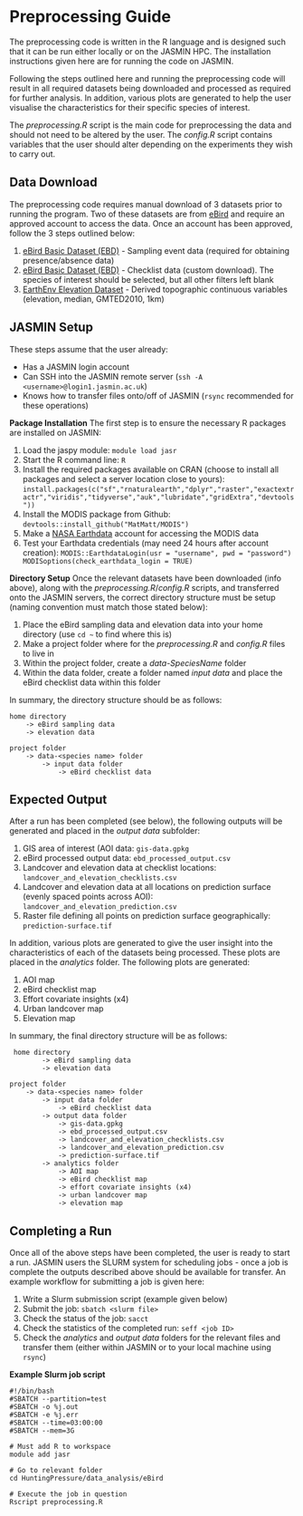 ﻿

# Preprocessing Guide
The preprocessing code is written in the R language and is designed such that it can be run either locally or on the JASMIN HPC. The installation instructions given here are for running the code on JASMIN. 

Following the steps outlined here and running the preprocessing code will result in all required datasets being downloaded and processed as required for further analysis. In addition, various plots are generated to help the user visualise the characteristics for their specific species of interest. 

The *preprocessing.R* script is the main code for preprocessing the data and should not need to be altered by the user. The *config.R* script contains variables that the user should alter depending on the experiments they wish to carry out. 


## Data Download
The preprocessing code requires manual download of 3 datasets prior to running the program. Two of these datasets are from [eBird](https://ebird.org/home) and require an approved account to access the data. Once an account has been approved, follow the 3 steps outlined below:
1. [eBird Basic Dataset (EBD)](https://ebird.org/data/download) - Sampling event data (required for obtaining presence/absence data)
2. [eBird Basic Dataset (EBD)](https://ebird.org/data/download) - Checklist data (custom download). The species of interest should be selected, but all other filters left blank
3. [EarthEnv Elevation Dataset](http://www.earthenv.org/topography) - Derived topographic continuous variables (elevation, median, GMTED2010, 1km)

## JASMIN Setup 
These steps assume that the user already: 

 - Has a JASMIN login account 
 - Can SSH into the JASMIN remote server (`ssh -A <username>@login1.jasmin.ac.uk`)
 - Knows how to transfer files onto/off of JASMIN (`rsync` recommended for these operations)
 
**Package Installation**
The first step is to ensure the necessary R packages are installed on JASMIN: 
 1. Load the jaspy module: `module load jasr`
 2. Start the R command line: `R`
 3. Install the required packages available on CRAN (choose to install all packages and select a server location close to yours): `install.packages(c("sf","rnaturalearth","dplyr","raster","exactextractr","viridis","tidyverse","auk","lubridate","gridExtra","devtools"))`
 4. Install the MODIS package from Github: `devtools::install_github("MatMatt/MODIS")`
 5. Make a [NASA Earthdata](https://urs.earthdata.nasa.gov/home) account for accessing the MODIS data 
 6. Test your Earthdata credentials (may need 24 hours after account creation):  `MODIS::EarthdataLogin(usr = "username", pwd = "password")
MODISoptions(check_earthdata_login = TRUE)`


**Directory Setup**
Once the relevant datasets have been downloaded (info above), along with the *preprocessing.R*/*config.R* scripts, and transferred onto the JASMIN servers, the correct directory structure must be setup (naming convention must match those stated below): 
1. Place the eBird sampling data and elevation data into your home directory (use `cd ~` to find where this is)
2. Make a project folder where for the *preprocessing.R* and *config.R* files to live in
3. Within the project folder, create a *data-SpeciesName* folder
4. Within the data folder, create a folder named *input data* and place the eBird checklist data within this folder

In summary, the directory structure should be as follows:

    home directory
        -> eBird sampling data
        -> elevation data
        
    project folder
        -> data-<species name> folder
            -> input data folder
                -> eBird checklist data

## Expected Output
After a run has been completed (see below), the following outputs will be generated and placed in the *output data* subfolder: 
1. GIS area of interest (AOI data: `gis-data.gpkg`
2. eBird processed output data: `ebd_processed_output.csv`
3. Landcover and elevation data at checklist locations: `landcover_and_elevation_checklists.csv`
4. Landcover and elevation data at all locations on prediction surface (evenly spaced points across AOI): `landcover_and_elevation_prediction.csv`
5. Raster file defining all points on prediction surface geographically: `prediction-surface.tif`

In addition, various plots are generated to give the user insight into the characteristics of each of the datasets being processed. These plots are placed in the *analytics* folder. The following plots are generated: 
1. AOI map 
2. eBird checklist map
3. Effort covariate insights (x4)
4. Urban landcover map
5. Elevation map  

In summary, the final directory structure will be as follows: 

     home directory
            -> eBird sampling data
            -> elevation data
            
    project folder
        -> data-<species name> folder
            -> input data folder
                -> eBird checklist data
            -> output data folder 
                -> gis-data.gpkg
                -> ebd_processed_output.csv
                -> landcover_and_elevation_checklists.csv
                -> landcover_and_elevation_prediction.csv
                -> prediction-surface.tif
            -> analytics folder 
                -> AOI map
                -> eBird checklist map
                -> effort covariate insights (x4)
                -> urban landcover map
                -> elevation map




## Completing a Run
Once all of the above steps have been completed, the user is ready to start a run. JASMIN users the SLURM system for scheduling jobs - once a job is complete the outputs described above should be available for transfer. An example workflow for submitting a job is given here:
1. Write a Slurm submission script (example given below)
2. Submit the job: `sbatch <slurm file>`
3. Check the status of the job: `sacct`
4. Check the statistics of the completed run: `seff <job ID>`
5. Check the *analytics* and *output data* folders for the relevant files and transfer them (either within JASMIN or to your local machine using `rsync`)

**Example Slurm job script**

    #!/bin/bash 
    #SBATCH --partition=test 
    #SBATCH -o %j.out 
    #SBATCH -e %j.err 
    #SBATCH --time=03:00:00 
    #SBATCH --mem=3G 
    
    # Must add R to workspace 
    module add jasr 
    
    # Go to relevant folder 
    cd HuntingPressure/data_analysis/eBird 
    
    # Execute the job in question 
    Rscript preprocessing.R

